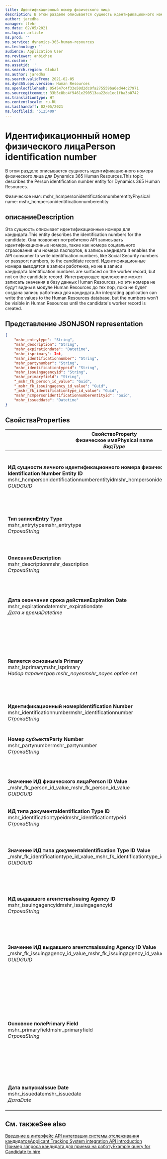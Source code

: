 ```yaml
---
title: Идентификационный номер физического лица
description: В этом разделе описывается сущность идентификационного номера физического лица для Dynamics 365 Human Resources.
author: jaredha
manager: tfehr
ms.date: 02/05/2021
ms.topic: article
ms.prod: ''
ms.service: dynamics-365-human-resources
ms.technology: ''
audience: Application User
ms.reviewer: anbichse
ms.custom: ''
ms.assetid: ''
ms.search.region: Global
ms.author: jaredha
ms.search.validFrom: 2021-02-05
ms.dyn365.ops.version: Human Resources
ms.openlocfilehash: 054547c4f33e50d2dc0fa275559ba6ed44c27971
ms.sourcegitcommit: 33b5c8bc4f9461e290513aa22de1ec1fba3b0742
ms.translationtype: HT
ms.contentlocale: ru-RU
ms.lasthandoff: 02/05/2021
ms.locfileid: "5125409"
---
```

# <a name="person-identification-number"></a><span data-ttu-id="ad7fd-103">Идентификационный номер физического лица</span><span class="sxs-lookup"><span data-stu-id="ad7fd-103">Person identification number</span></span>

<span data-ttu-id="ad7fd-104">В этом разделе описывается сущность идентификационного номера физического лица для Dynamics 365 Human Resources.</span><span class="sxs-lookup"><span data-stu-id="ad7fd-104">This topic describes the Person identification number entity for Dynamics 365 Human Resources.</span></span>

<span data-ttu-id="ad7fd-105">Физическое имя: mshr_hcmpersonidentificationnumberentity</span><span class="sxs-lookup"><span data-stu-id="ad7fd-105">Physical name: mshr_hcmpersonidentificationnumberentity</span></span>

## <a name="description"></a><span data-ttu-id="ad7fd-106">описание</span><span class="sxs-lookup"><span data-stu-id="ad7fd-106">Description</span></span>

<span data-ttu-id="ad7fd-107">Эта сущность описывает идентификационные номера для кандидата.</span><span class="sxs-lookup"><span data-stu-id="ad7fd-107">This entity describes the identification numbers for the candidate.</span></span> <span data-ttu-id="ad7fd-108">Она позволяет потребителю API записывать идентификационные номера, такие как номера социального страхования или номера паспортов, в запись кандидата.</span><span class="sxs-lookup"><span data-stu-id="ad7fd-108">It enables the API consumer to write identification numbers, like Social Security numbers or passport numbers, to the candidate record.</span></span> <span data-ttu-id="ad7fd-109">Идентификационные номера выводятся в записи работника, но не в записи кандидата.</span><span class="sxs-lookup"><span data-stu-id="ad7fd-109">Identification numbers are surfaced on the worker record, but not on the candidate record.</span></span> <span data-ttu-id="ad7fd-110">Интегрирующее приложение может записать значения в базу данных Human Resources, но эти номера не будут видны в модуле Human Resources до тех пор, пока не будет создана запись работника для кандидата.</span><span class="sxs-lookup"><span data-stu-id="ad7fd-110">An integrating application can write the values to the Human Resources database, but the numbers won’t be visible in Human Resources until the candidate's worker record is created.</span></span>

## <a name="json-representation"></a><span data-ttu-id="ad7fd-111">Представление JSON</span><span class="sxs-lookup"><span data-stu-id="ad7fd-111">JSON representation</span></span>

```json
{
    "mshr_entrytype": "String",
    "mshr_description": "String",
    "mshr_expirationdate": "Datetime",
    "mshr_isprimary": Int,
    "mshr_identificationnumber": "String",
    "mshr_partynumber": "String",
    "mshr_identificationtypeid": "String",
    "mshr_issuingagencyid": "String",
    "mshr_primaryfield": "String",
    "_mshr_fk_person_id_value": "Guid",
    "_mshr_fk_issuingagency_id_value": "Guid",
    "_mshr_fk_identificationtype_id_value": "Guid",
    "mshr_hcmpersonidentificationnumberentityid": "Guid",
    "mshr_issueddate": "Datetime"
}
```

## <a name="properties"></a><span data-ttu-id="ad7fd-112">Свойства</span><span class="sxs-lookup"><span data-stu-id="ad7fd-112">Properties</span></span>

| <span data-ttu-id="ad7fd-113">Свойство</span><span class="sxs-lookup"><span data-stu-id="ad7fd-113">Property</span></span><br><span data-ttu-id="ad7fd-114">**Физическое имя**</span><span class="sxs-lookup"><span data-stu-id="ad7fd-114">**Physical name**</span></span><br><span data-ttu-id="ad7fd-115">**_Вид_**</span><span class="sxs-lookup"><span data-stu-id="ad7fd-115">**_Type_**</span></span> | <span data-ttu-id="ad7fd-116">Использование</span><span class="sxs-lookup"><span data-stu-id="ad7fd-116">Use</span></span> | <span data-ttu-id="ad7fd-117">описание</span><span class="sxs-lookup"><span data-stu-id="ad7fd-117">Description</span></span> |
| --- | --- | --- |
| <span data-ttu-id="ad7fd-118">**ИД сущности личного идентификационного номера физического лица**</span><span class="sxs-lookup"><span data-stu-id="ad7fd-118">**Person Identification Number Entity ID**</span></span><br><span data-ttu-id="ad7fd-119">mshr_hcmpersonidentificationnumberentityid</span><span class="sxs-lookup"><span data-stu-id="ad7fd-119">mshr_hcmpersonidentificationnumberentityid</span></span><br><span data-ttu-id="ad7fd-120">*GUID*</span><span class="sxs-lookup"><span data-stu-id="ad7fd-120">*GUID*</span></span> | <span data-ttu-id="ad7fd-121">Только для чтения</span><span class="sxs-lookup"><span data-stu-id="ad7fd-121">Read-only</span></span><br><span data-ttu-id="ad7fd-122">Требуется</span><span class="sxs-lookup"><span data-stu-id="ad7fd-122">Required</span></span><br><span data-ttu-id="ad7fd-123">Создано системой</span><span class="sxs-lookup"><span data-stu-id="ad7fd-123">System-generated</span></span> | <span data-ttu-id="ad7fd-124">Уникальный первичный идентификатор записи идентификационного номера физического лица.</span><span class="sxs-lookup"><span data-stu-id="ad7fd-124">Unique primary identifier for the person identification number record.</span></span> |
| <span data-ttu-id="ad7fd-125">**Тип записи**</span><span class="sxs-lookup"><span data-stu-id="ad7fd-125">**Entry Type**</span></span><br><span data-ttu-id="ad7fd-126">mshr_entrytype</span><span class="sxs-lookup"><span data-stu-id="ad7fd-126">mshr_entrytype</span></span><br><span data-ttu-id="ad7fd-127">*Строка*</span><span class="sxs-lookup"><span data-stu-id="ad7fd-127">*String*</span></span> | <span data-ttu-id="ad7fd-128">Чтение-запись</span><span class="sxs-lookup"><span data-stu-id="ad7fd-128">Read-write</span></span><br><span data-ttu-id="ad7fd-129">Необязательный</span><span class="sxs-lookup"><span data-stu-id="ad7fd-129">Optional</span></span> | <span data-ttu-id="ad7fd-130">Свободное значение для ссылки на тип записи для идентификационного номера.</span><span class="sxs-lookup"><span data-stu-id="ad7fd-130">Free value to reference the type of entry for the identification number.</span></span> |
| <span data-ttu-id="ad7fd-131">**Описание**</span><span class="sxs-lookup"><span data-stu-id="ad7fd-131">**Description**</span></span><br><span data-ttu-id="ad7fd-132">mshr_description</span><span class="sxs-lookup"><span data-stu-id="ad7fd-132">mshr_description</span></span><br><span data-ttu-id="ad7fd-133">*Строка*</span><span class="sxs-lookup"><span data-stu-id="ad7fd-133">*String*</span></span> | <span data-ttu-id="ad7fd-134">Чтение-запись</span><span class="sxs-lookup"><span data-stu-id="ad7fd-134">Read-write</span></span><br><span data-ttu-id="ad7fd-135">Необязательный</span><span class="sxs-lookup"><span data-stu-id="ad7fd-135">Optional</span></span> | <span data-ttu-id="ad7fd-136">Описание идентификационного номера.</span><span class="sxs-lookup"><span data-stu-id="ad7fd-136">The description of the identification number.</span></span> |
| <span data-ttu-id="ad7fd-137">**Дата окончания срока действия**</span><span class="sxs-lookup"><span data-stu-id="ad7fd-137">**Expiration Date**</span></span><br><span data-ttu-id="ad7fd-138">mshr_expirationdate</span><span class="sxs-lookup"><span data-stu-id="ad7fd-138">mshr_expirationdate</span></span><br><span data-ttu-id="ad7fd-139">*Дата и время*</span><span class="sxs-lookup"><span data-stu-id="ad7fd-139">*Datetime*</span></span> | <span data-ttu-id="ad7fd-140">Чтение-запись</span><span class="sxs-lookup"><span data-stu-id="ad7fd-140">Read-write</span></span><br><span data-ttu-id="ad7fd-141">Необязательный</span><span class="sxs-lookup"><span data-stu-id="ad7fd-141">Optional</span></span> | <span data-ttu-id="ad7fd-142">Дата истечения срока действия идентификационного номера или связанного документа.</span><span class="sxs-lookup"><span data-stu-id="ad7fd-142">The date on which the identification number or associated document expires.</span></span> |
| <span data-ttu-id="ad7fd-143">**Является основным**</span><span class="sxs-lookup"><span data-stu-id="ad7fd-143">**Is Primary**</span></span><br><span data-ttu-id="ad7fd-144">mshr_isprimary</span><span class="sxs-lookup"><span data-stu-id="ad7fd-144">mshr_isprimary</span></span><br><span data-ttu-id="ad7fd-145">*Набор параметров mshr_noyes*</span><span class="sxs-lookup"><span data-stu-id="ad7fd-145">*mshr_noyes option set*</span></span> | <span data-ttu-id="ad7fd-146">Чтение-запись</span><span class="sxs-lookup"><span data-stu-id="ad7fd-146">Read-write</span></span><br><span data-ttu-id="ad7fd-147">Необязательный</span><span class="sxs-lookup"><span data-stu-id="ad7fd-147">Optional</span></span> | <span data-ttu-id="ad7fd-148">Определяет, является ли идентификационный номер основной записью для физического лица с данным типом идентификатора.</span><span class="sxs-lookup"><span data-stu-id="ad7fd-148">Defines whether the identification number is the primary record for the person for this identification type.</span></span> |
| <span data-ttu-id="ad7fd-149">**Идентификационный номер**</span><span class="sxs-lookup"><span data-stu-id="ad7fd-149">**Identification Number**</span></span><br><span data-ttu-id="ad7fd-150">mshr_identificationnumber</span><span class="sxs-lookup"><span data-stu-id="ad7fd-150">mshr_identificationnumber</span></span><br><span data-ttu-id="ad7fd-151">*Строка*</span><span class="sxs-lookup"><span data-stu-id="ad7fd-151">*String*</span></span> | <span data-ttu-id="ad7fd-152">Чтение-запись</span><span class="sxs-lookup"><span data-stu-id="ad7fd-152">Read-write</span></span><br><span data-ttu-id="ad7fd-153">Требуется</span><span class="sxs-lookup"><span data-stu-id="ad7fd-153">Required</span></span> | <span data-ttu-id="ad7fd-154">Идентификационный номер.</span><span class="sxs-lookup"><span data-stu-id="ad7fd-154">The identification number.</span></span> |
| <span data-ttu-id="ad7fd-155">**Номер субъекта**</span><span class="sxs-lookup"><span data-stu-id="ad7fd-155">**Party Number**</span></span><br><span data-ttu-id="ad7fd-156">mshr_partynumber</span><span class="sxs-lookup"><span data-stu-id="ad7fd-156">mshr_partynumber</span></span><br><span data-ttu-id="ad7fd-157">*Строка*</span><span class="sxs-lookup"><span data-stu-id="ad7fd-157">*String*</span></span> | <span data-ttu-id="ad7fd-158">Чтение-запись</span><span class="sxs-lookup"><span data-stu-id="ad7fd-158">Read-write</span></span><br><span data-ttu-id="ad7fd-159">Требуется</span><span class="sxs-lookup"><span data-stu-id="ad7fd-159">Required</span></span> | <span data-ttu-id="ad7fd-160">Идентификатор субъекта (физического лица), которому принадлежит идентификационный номер.</span><span class="sxs-lookup"><span data-stu-id="ad7fd-160">The identifier of the party (person) owning the identification number.</span></span> |
| <span data-ttu-id="ad7fd-161">**Значение ИД физического лица**</span><span class="sxs-lookup"><span data-stu-id="ad7fd-161">**Person ID Value**</span></span><br><span data-ttu-id="ad7fd-162">_mshr_fk_person_id_value</span><span class="sxs-lookup"><span data-stu-id="ad7fd-162">_mshr_fk_person_id_value</span></span><br><span data-ttu-id="ad7fd-163">*GUID*</span><span class="sxs-lookup"><span data-stu-id="ad7fd-163">*GUID*</span></span> | <span data-ttu-id="ad7fd-164">Только для чтения</span><span class="sxs-lookup"><span data-stu-id="ad7fd-164">Read-only</span></span><br><span data-ttu-id="ad7fd-165">Требуется</span><span class="sxs-lookup"><span data-stu-id="ad7fd-165">Required</span></span><br><span data-ttu-id="ad7fd-166">Внешний ключ: mshr_dirpersonentityid сущности mshr_dirpersonentity</span><span class="sxs-lookup"><span data-stu-id="ad7fd-166">Foreign key: mshr_dirpersonentityid of mshr_dirpersonentity entity</span></span> | <span data-ttu-id="ad7fd-167">Уникальный идентификатор субъекта (физического лица).</span><span class="sxs-lookup"><span data-stu-id="ad7fd-167">The unique identifier of the party (person).</span></span> |
| <span data-ttu-id="ad7fd-168">**ИД типа документа**</span><span class="sxs-lookup"><span data-stu-id="ad7fd-168">**Identification Type ID**</span></span><br><span data-ttu-id="ad7fd-169">mshr_identificationtypeid</span><span class="sxs-lookup"><span data-stu-id="ad7fd-169">mshr_identificationtypeid</span></span><br><span data-ttu-id="ad7fd-170">*Строка*</span><span class="sxs-lookup"><span data-stu-id="ad7fd-170">*String*</span></span> | <span data-ttu-id="ad7fd-171">Чтение-запись</span><span class="sxs-lookup"><span data-stu-id="ad7fd-171">Read-write</span></span><br><span data-ttu-id="ad7fd-172">Требуется</span><span class="sxs-lookup"><span data-stu-id="ad7fd-172">Required</span></span> | <span data-ttu-id="ad7fd-173">Тип идентификационного номера.</span><span class="sxs-lookup"><span data-stu-id="ad7fd-173">The type of identification number.</span></span> |
| <span data-ttu-id="ad7fd-174">**Значение ИД типа документа**</span><span class="sxs-lookup"><span data-stu-id="ad7fd-174">**Identification Type ID Value**</span></span><br><span data-ttu-id="ad7fd-175">_mshr_fk_identificationtype_id_value</span><span class="sxs-lookup"><span data-stu-id="ad7fd-175">_mshr_fk_identificationtype_id_value</span></span><br><span data-ttu-id="ad7fd-176">*GUID*</span><span class="sxs-lookup"><span data-stu-id="ad7fd-176">*GUID*</span></span> | <span data-ttu-id="ad7fd-177">Только для чтения</span><span class="sxs-lookup"><span data-stu-id="ad7fd-177">Read-only</span></span><br><span data-ttu-id="ad7fd-178">Требуется</span><span class="sxs-lookup"><span data-stu-id="ad7fd-178">Required</span></span><br><span data-ttu-id="ad7fd-179">Внешний ключ: mshr_hcmidentificationtypeentityid сущности mshr_hcmidentificationtypeentity</span><span class="sxs-lookup"><span data-stu-id="ad7fd-179">Foreign key: mshr_hcmidentificationtypeentityid of mshr_hcmidentificationtypeentity entity</span></span> | <span data-ttu-id="ad7fd-180">Созданный системой уникальный идентификатор типа идентификатора.</span><span class="sxs-lookup"><span data-stu-id="ad7fd-180">System-generated unique identifier of the identification type.</span></span> |
| <span data-ttu-id="ad7fd-181">**ИД выдавшего агентства**</span><span class="sxs-lookup"><span data-stu-id="ad7fd-181">**Issuing Agency ID**</span></span><br><span data-ttu-id="ad7fd-182">mshr_issuingagencyid</span><span class="sxs-lookup"><span data-stu-id="ad7fd-182">mshr_issuingagencyid</span></span><br><span data-ttu-id="ad7fd-183">*Строка*</span><span class="sxs-lookup"><span data-stu-id="ad7fd-183">*String*</span></span> | <span data-ttu-id="ad7fd-184">Чтение-запись</span><span class="sxs-lookup"><span data-stu-id="ad7fd-184">Read-write</span></span><br><span data-ttu-id="ad7fd-185">Необязательный</span><span class="sxs-lookup"><span data-stu-id="ad7fd-185">Optional</span></span> | <span data-ttu-id="ad7fd-186">Агентство или организация, выдавшая идентификационный номер.</span><span class="sxs-lookup"><span data-stu-id="ad7fd-186">The agency or organization issuing the identification number.</span></span> |
| <span data-ttu-id="ad7fd-187">**Значение ИД выдавшего агентства**</span><span class="sxs-lookup"><span data-stu-id="ad7fd-187">**Issuing Agency ID Value**</span></span><br><span data-ttu-id="ad7fd-188">_mshr_fk_issuingagency_id_value</span><span class="sxs-lookup"><span data-stu-id="ad7fd-188">_mshr_fk_issuingagency_id_value</span></span><br><span data-ttu-id="ad7fd-189">*GUID*</span><span class="sxs-lookup"><span data-stu-id="ad7fd-189">*GUID*</span></span> | <span data-ttu-id="ad7fd-190">Только для чтения</span><span class="sxs-lookup"><span data-stu-id="ad7fd-190">Read-only</span></span><br><span data-ttu-id="ad7fd-191">Необязательный</span><span class="sxs-lookup"><span data-stu-id="ad7fd-191">Optional</span></span><br><span data-ttu-id="ad7fd-192">Внешний ключ: mshr_hcmissuingagencyentityid сущности mshr_hcmissuingagencyentity</span><span class="sxs-lookup"><span data-stu-id="ad7fd-192">Foreign key: mshr_hcmissuingagencyentityid of mshr_hcmissuingagencyentity entity</span></span> | <span data-ttu-id="ad7fd-193">Созданный системой уникальный идентификатор агенства, выдавшено идентификационный номер.</span><span class="sxs-lookup"><span data-stu-id="ad7fd-193">System-generated unique identifier of the agency issuing the identification number.</span></span> |
| <span data-ttu-id="ad7fd-194">**Основное поле**</span><span class="sxs-lookup"><span data-stu-id="ad7fd-194">**Primary Field**</span></span><br><span data-ttu-id="ad7fd-195">mshr_primaryfield</span><span class="sxs-lookup"><span data-stu-id="ad7fd-195">mshr_primaryfield</span></span><br><span data-ttu-id="ad7fd-196">*Строка*</span><span class="sxs-lookup"><span data-stu-id="ad7fd-196">*String*</span></span> | <span data-ttu-id="ad7fd-197">Только для чтения</span><span class="sxs-lookup"><span data-stu-id="ad7fd-197">Read-only</span></span><br><span data-ttu-id="ad7fd-198">Требуется</span><span class="sxs-lookup"><span data-stu-id="ad7fd-198">Required</span></span> | <span data-ttu-id="ad7fd-199">Поле для, использования в качестве идентификатора записи сущности.</span><span class="sxs-lookup"><span data-stu-id="ad7fd-199">Field to be used as an identifier of the entity record.</span></span> <span data-ttu-id="ad7fd-200">Комбинация номера субъекта, ИД типа идентификации и идентификационного номера.</span><span class="sxs-lookup"><span data-stu-id="ad7fd-200">Combination of party number, identification type ID, and identification number.</span></span> |
| <span data-ttu-id="ad7fd-201">**Дата выпуска**</span><span class="sxs-lookup"><span data-stu-id="ad7fd-201">**Issue Date**</span></span><br><span data-ttu-id="ad7fd-202">mshr_issuedate</span><span class="sxs-lookup"><span data-stu-id="ad7fd-202">mshr_issuedate</span></span><br><span data-ttu-id="ad7fd-203">*Дата*</span><span class="sxs-lookup"><span data-stu-id="ad7fd-203">*Date*</span></span> | <span data-ttu-id="ad7fd-204">Чтение-запись</span><span class="sxs-lookup"><span data-stu-id="ad7fd-204">Read-write</span></span><br><span data-ttu-id="ad7fd-205">Необязательный</span><span class="sxs-lookup"><span data-stu-id="ad7fd-205">Optional</span></span> | <span data-ttu-id="ad7fd-206">Дата выпуска идентификационного номера.</span><span class="sxs-lookup"><span data-stu-id="ad7fd-206">The date the identification number was issued.</span></span> |

## <a name="see-also"></a><span data-ttu-id="ad7fd-207">См. также</span><span class="sxs-lookup"><span data-stu-id="ad7fd-207">See also</span></span>

[<span data-ttu-id="ad7fd-208">Введение в интерфейс API интеграции системы отслеживания кандидатов</span><span class="sxs-lookup"><span data-stu-id="ad7fd-208">Applicant Tracking System integration API introduction</span></span>](hr-admin-integration-ats-api-introduction.md)<br>
[<span data-ttu-id="ad7fd-209">Пример запроса кандидата для приема на работу</span><span class="sxs-lookup"><span data-stu-id="ad7fd-209">Example query for Candidate to hire</span></span>](hr-admin-integration-ats-api-candidate-to-hire-example-query.md)

